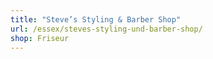 ```yaml
---
title: "Steve’s Styling & Barber Shop"
url: /essex/steves-styling-und-barber-shop/
shop: Friseur
---
```

